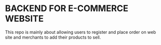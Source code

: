 # BACKEND FOR E-COMMERCE WEBSITE

This repo is mainly about allowing users to register and place order on web site and merchants to add their products to sell.